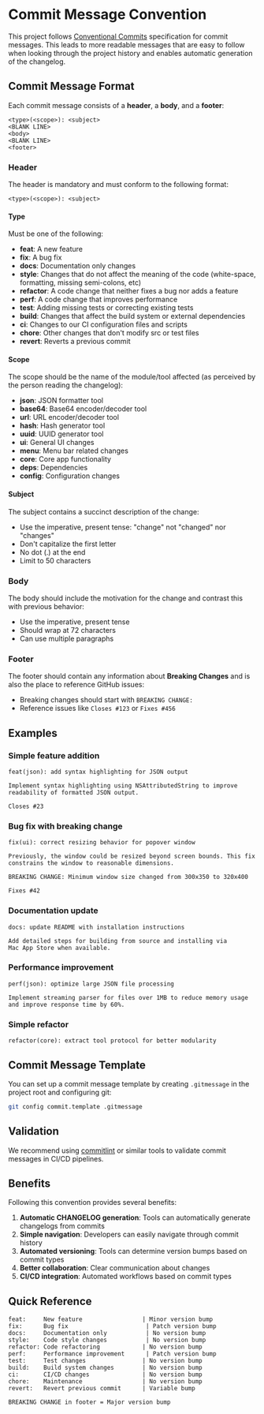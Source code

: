 # Commit Message Convention

This project follows [Conventional Commits](https://www.conventionalcommits.org/) specification for commit messages. This leads to more readable messages that are easy to follow when looking through the project history and enables automatic generation of the changelog.

## Commit Message Format

Each commit message consists of a **header**, a **body**, and a **footer**:

```
<type>(<scope>): <subject>
<BLANK LINE>
<body>
<BLANK LINE>
<footer>
```

### Header
The header is mandatory and must conform to the following format:

```
<type>(<scope>): <subject>
```

#### Type
Must be one of the following:

- **feat**: A new feature
- **fix**: A bug fix
- **docs**: Documentation only changes
- **style**: Changes that do not affect the meaning of the code (white-space, formatting, missing semi-colons, etc)
- **refactor**: A code change that neither fixes a bug nor adds a feature
- **perf**: A code change that improves performance
- **test**: Adding missing tests or correcting existing tests
- **build**: Changes that affect the build system or external dependencies
- **ci**: Changes to our CI configuration files and scripts
- **chore**: Other changes that don't modify src or test files
- **revert**: Reverts a previous commit

#### Scope
The scope should be the name of the module/tool affected (as perceived by the person reading the changelog):

- **json**: JSON formatter tool
- **base64**: Base64 encoder/decoder tool
- **url**: URL encoder/decoder tool
- **hash**: Hash generator tool
- **uuid**: UUID generator tool
- **ui**: General UI changes
- **menu**: Menu bar related changes
- **core**: Core app functionality
- **deps**: Dependencies
- **config**: Configuration changes

#### Subject
The subject contains a succinct description of the change:

- Use the imperative, present tense: "change" not "changed" nor "changes"
- Don't capitalize the first letter
- No dot (.) at the end
- Limit to 50 characters

### Body
The body should include the motivation for the change and contrast this with previous behavior:

- Use the imperative, present tense
- Should wrap at 72 characters
- Can use multiple paragraphs

### Footer
The footer should contain any information about **Breaking Changes** and is also the place to reference GitHub issues:

- Breaking changes should start with `BREAKING CHANGE:`
- Reference issues like `Closes #123` or `Fixes #456`

## Examples

### Simple feature addition
```
feat(json): add syntax highlighting for JSON output

Implement syntax highlighting using NSAttributedString to improve
readability of formatted JSON output.

Closes #23
```

### Bug fix with breaking change
```
fix(ui): correct resizing behavior for popover window

Previously, the window could be resized beyond screen bounds. This fix
constrains the window to reasonable dimensions.

BREAKING CHANGE: Minimum window size changed from 300x350 to 320x400

Fixes #42
```

### Documentation update
```
docs: update README with installation instructions

Add detailed steps for building from source and installing via
Mac App Store when available.
```

### Performance improvement
```
perf(json): optimize large JSON file processing

Implement streaming parser for files over 1MB to reduce memory usage
and improve response time by 60%.
```

### Simple refactor
```
refactor(core): extract tool protocol for better modularity
```

## Commit Message Template

You can set up a commit message template by creating `.gitmessage` in the project root and configuring git:

```bash
git config commit.template .gitmessage
```

## Validation

We recommend using [commitlint](https://github.com/conventional-changelog/commitlint) or similar tools to validate commit messages in CI/CD pipelines.

## Benefits

Following this convention provides several benefits:

1. **Automatic CHANGELOG generation**: Tools can automatically generate changelogs from commits
2. **Simple navigation**: Developers can easily navigate through commit history
3. **Automated versioning**: Tools can determine version bumps based on commit types
4. **Better collaboration**: Clear communication about changes
5. **CI/CD integration**: Automated workflows based on commit types

## Quick Reference

```
feat:     New feature                 | Minor version bump
fix:      Bug fix                      | Patch version bump
docs:     Documentation only           | No version bump
style:    Code style changes           | No version bump
refactor: Code refactoring            | No version bump
perf:     Performance improvement      | Patch version bump
test:     Test changes                | No version bump
build:    Build system changes        | No version bump
ci:       CI/CD changes               | No version bump
chore:    Maintenance                 | No version bump
revert:   Revert previous commit      | Variable bump

BREAKING CHANGE in footer = Major version bump
```